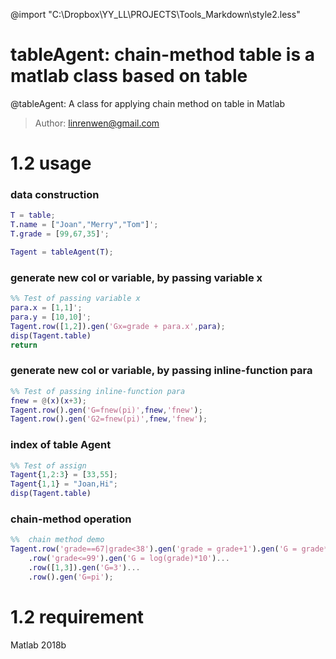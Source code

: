 @import "C:\Dropbox\YY_LL\PROJECTS\Tools_Markdown\style2.less"

# tableAgent: chain-method table is a matlab class based on table

@tableAgent: A class for applying chain method on table in Matlab

> Author: linrenwen@gmail.com

# 1.2 usage

### data construction
``` matlab
T = table;
T.name = ["Joan","Merry","Tom"]';
T.grade = [99,67,35]';

Tagent = tableAgent(T);
```

### generate new col or variable, by passing variable x
``` matlab
%% Test of passing variable x
para.x = [1,1]';
para.y = [10,10]';
Tagent.row([1,2]).gen('Gx=grade + para.x',para);
disp(Tagent.table)
return
```

### generate new col or variable, by passing inline-function para

``` matlab
%% Test of passing inline-function para
fnew = @(x)(x+3);
Tagent.row().gen('G=fnew(pi)',fnew,'fnew');
Tagent.row().gen('G2=fnew(pi)',fnew,'fnew');
```

### index of table Agent

``` matlab
%% Test of assign
Tagent{1,2:3} = [33,55];
Tagent{1,1} = "Joan,Hi";
disp(Tagent.table)
```


### chain-method operation

``` matlab
%%  chain method demo
Tagent.row('grade==67|grade<38').gen('grade = grade+1').gen('G = grade*2')...
    .row('grade<=99').gen('G = log(grade)*10')...
    .row([1,3]).gen('G=3')...
    .row().gen('G=pi');
```

# 1.2 requirement

Matlab 2018b